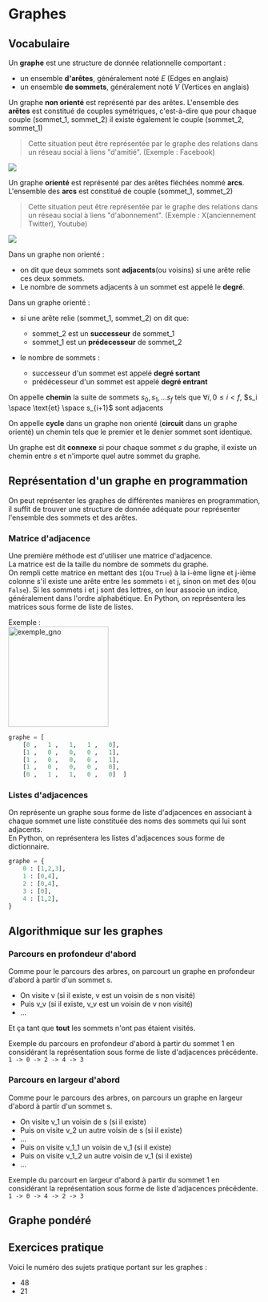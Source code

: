 # Graphes  

## Vocabulaire  

Un __graphe__ est une structure de donnée relationnelle comportant :  
- un ensemble __d'arêtes__, généralement noté $E$ (Edges en anglais)  
- un ensemble __de sommets__, généralement noté $V$ (Vertices en anglais)  


Un graphe __non orienté__ est représenté par des arêtes. 
L'ensemble des __arêtes__ est constitué de couples symétriques, c'est-à-dire que pour chaque couple (sommet_1, sommet_2) il existe également le couple (sommet_2, sommet_1)
> Cette situation peut être représentée par le graphe des relations dans un réseau social à liens "d'amitié". (Exemple : Facebook) 


![](img/exemple_graphe_non_oriente.png)   


Un graphe __orienté__ est représenté par des arêtes fléchées nommé __arcs__.  
L'ensemble des __arcs__ est constitué de couple (sommet_1, sommet_2)  
> Cette situation peut être représentée par le graphe des relations dans un réseau social à liens "d'abonnement". (Exemple : X(anciennement Twitter), Youtube)

![](img/exemple_graphe_oriente.png)  



Dans un graphe non orienté :  
- on dit que deux sommets sont __adjacents__(ou voisins) si une arête relie ces deux sommets.    
- Le nombre de sommets adjacents à un sommet est appelé le __degré__.    

Dans un graphe orienté :  
- si une arête relie (sommet_1, sommet_2) on dit que:  
    - sommet_2 est un __successeur__ de sommet_1   
    - sommet_1 est un __prédecesseur__ de sommet_2   

- le nombre de sommets :  
    - successeur d'un sommet est appelé __degré sortant__  
    - prédécesseur d'un sommet est appelé __degré entrant__  

On appelle __chemin__ la suite de sommets $s_0, s_1, ... s_f$ tels que $\forall i, 0 \leq i \lt f$, $s_i \space \text{et} \space s_{i+1}$ sont adjacents  

On appelle __cycle__ dans un graphe non orienté (__circuit__ dans un graphe orienté) un chemin tels que le premier et le denier sommet sont identique.

Un graphe est dit __connexe__ si pour chaque sommet $s$ du graphe, il existe un chemin entre $s$ et n'importe quel autre sommet du graphe.  



## Représentation d'un graphe en programmation  
On peut représenter les graphes de différentes manières en programmation, il suffit de trouver une structure de donnée adéquate pour représenter l'ensemble des sommets et des arêtes. 

### Matrice d'adjacence  
Une première méthode est d'utiliser une matrice d'adjacence.   
La matrice est de la taille du nombre de sommets du graphe.  
On rempli cette matrice en mettant des `1`(ou `True`) à la i-ème ligne et j-ième colonne s'il existe une arête entre les sommets i et j, sinon on met des `0`(ou `False`). 
Si les sommets i et j sont des lettres, on leur associe un indice, généralement dans l'ordre alphabétique. 
En Python, on représentera les matrices sous forme de liste de listes.

Exemple :   
<img src="img/exemple_graphe_non_oriente.png" alt="exemple_gno" width="200"/>   

```Python
graphe = [
    [0 ,   1 ,   1,   1 ,   0],
    [1 ,   0 ,   0,   0 ,   1],
    [1 ,   0 ,   0,   0 ,   1],
    [1 ,   0 ,   0,   0 ,   0],
    [0 ,   1 ,   1,   0 ,   0]  ]
```





### Listes d'adjacences
On représente un graphe sous forme de liste d'adjacences en associant à chaque sommet une liste constituée des noms des sommets qui lui sont adjacents.  
En Python, on représentera les listes d'adjacences sous forme de dictionnaire.


```Python
graphe = {
    0 : [1,2,3],
    1 : [0,4],
    2 : [0,4],
    3 : [0],
    4 : [1,2],
}
```


## Algorithmique sur les graphes    

### Parcours en profondeur d'abord  
Comme pour le parcours des arbres, on parcourt un graphe en profondeur d'abord à partir d'un sommet s.

- On visite v (si il existe, v est un voisin de s non visité)
- Puis v_v (si il existe, v_v est un voisin de v non visité)  
- ...
  
Et ça tant que __tout__ les sommets n'ont pas étaient visités. 

Exemple du parcours en profondeur d'abord à partir du sommet 1 en considérant la représentation sous forme de liste d'adjacences précédente.    
`1 -> 0 -> 2 -> 4 -> 3`



### Parcours en largeur d'abord  
Comme pour le parcours des arbres, on parcours un graphe en largeur d'abord à partir d'un sommet s.

- On visite v_1 un voisin de s (si il existe)
- Puis on visite v_2 un autre voisin de s (si il existe)
- ...
- Puis on visite v_1_1 un voisin de v_1 (si il existe)
- Puis on visite v_1_2 un autre voisin de v_1 (si il existe)
- ...

Exemple du parcourt en largeur d'abord à partir du sommet 1 en considérant la représentation sous forme de liste d'adjacences précédente.    
`1 -> 0 -> 4 -> 2 -> 3`



## Graphe pondéré  




## Exercices pratique  
Voici le numéro des sujets pratique portant sur les graphes :
- 48  
- 21   